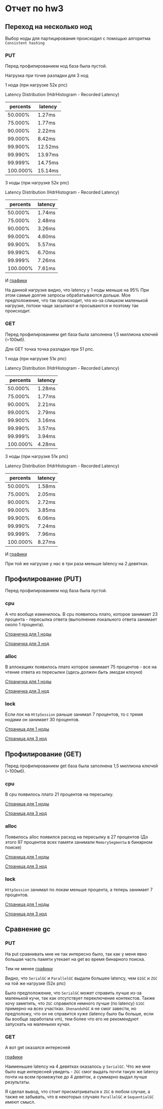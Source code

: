 # Отчет по hw3

## Переход на несколько нод

Выбор ноды для партицирования происходил с помощью алгоритма `Consistent hashing`

### PUT

Перед профилированием нод база была пустой.

Нагрузка при точке разладки для 3 нод

1 нода (при нагрузке 52к рпс)

Latency Distribution (HdrHistogram - Recorded Latency)

| percents | latency |
----------| --------
| 50.000% |    1.27ms |
| 75.000% |    1.77ms |
| 90.000% |    2.22ms |
| 99.000% |    8.42ms |
| 99.900% |   12.52ms |
| 99.990% |   13.97ms |
| 99.999% |   14.75ms |
| 100.000% |   15.14ms |

3 ноды (при нагрузке 52к рпс)

Latency Distribution (HdrHistogram - Recorded Latency)

| percents | latency |
----------| --------
| 50.000% |    1.74ms |
| 75.000% |    2.48ms |
| 90.000% |    3.26ms |
| 99.000% |    4.60ms |
| 99.900% |    5.57ms |
| 99.990% |    6.70ms |
| 99.999% |    7.26ms |
| 100.000% |    7.61ms |

И [графики](https://disk.yandex.ru/i/IPg_ZFYfbDpz_g)

На данной нагрузке видно, что latency у 1 ноды меньше на 95%
При этом самые долгие запросы обрабатываются дольше. 
Мое предположение, что так происходит, что из-за слишком маленькой нагрузке,
потоки чаще засыпают и просываются и поэтому так происходит.

### GET

Перед профилированием get база была заполнена 1,5 миллиона ключей (~100мб).

Для GET точка точка разладки при 51 рпс.

1 нода (при нагрузке 51к рпс)

Latency Distribution (HdrHistogram - Recorded Latency)

| percents | latency |
----------| --------
| 50.000%|    1.28ms |
| 75.000% |   1.77ms |
| 90.000%|    2.21ms |
| 99.000%|    2.79ms |
| 99.900%|    3.16ms |
| 99.990%|    3.57ms |
| 99.999%|    3.94ms |
| 100.000%|    4.28ms |

3 ноды (при нагрузке 51к рпс)

Latency Distribution (HdrHistogram - Recorded Latency)

| percents | latency |
----------| --------
| 50.000% |    1.58ms |
| 75.000% |    2.05ms |
| 90.000% |    2.72ms |
| 99.000% |    3.85ms |
| 99.900% |    6.06ms |
| 99.990% |    7.24ms |
| 99.999% |    7.96ms |
| 100.000% |    8.27ms |

И [графики](https://disk.yandex.ru/i/1jK8XfCYe_APKg)

При той же нагрузке у нас в три раза меньше latency на 2 девятках.

## Профилирование (PUT)

Перед профилированием нод база была пустой.

### cpu

А что вообще изменилось. В cpu появилось плато, которое занимает 23 процента - пересылка ответа (выполнение локального ответа занимает около 1 процента).

[Страничка для 1 ноды](https://disk.yandex.ru/d/lOXWN9RZ1_F0jg)

[Страничка для 3 нод](https://disk.yandex.ru/d/vUmq8eU-VVrV3w)

### alloc

В аллокациях появилось плато которое занимает 75 процентов - все на чтение ответа из пересылки (_здесь должен быть эмодзи клоуна_)

[Страничка для 1 ноды](https://disk.yandex.ru/d/UPG1QMrugqvdzA)

[Страничка для 3 нод](https://disk.yandex.ru/d/UqV-V2bnm_S5jA)

### lock

Если лок на `HttpSession` раньше занимал 7 процентов, то с тремя нодами он занимает 30 процентов.

[Страница для 1 ноды](https://disk.yandex.ru/d/fMXh-jQOWk1taA)

[Страница для 3 нод](https://disk.yandex.ru/d/FjroZlzZ0hWsbg)

## Профилирование (GET)

Перед профилированием get база была заполнена 1,5 миллиона ключей (~100мб).

### cpu 

В cpu появилось плато 21 процентов на пересылку.

[Страница для 1 ноды](https://disk.yandex.ru/d/xQV_ftJCG6cLpw)

[Страница для 3 нод](https://disk.yandex.ru/d/9SUfhMG5AiW-iQ)

### alloc

Появилось alloc появился расход на пересылку в 27 процентов (До этого 97 процентов всех памяти занимали `MemorySegmentы` в бинарном поиске)

[Страница для 1 ноды](https://disk.yandex.ru/d/9XypfNFB_xselw)

[Страница для 3 нод](https://disk.yandex.ru/d/9NpC3Jy1KiwYaA)

### lock

`HttpSession` занимал по локам меньше процента, а теперь занимает 7 процентов.

[Страница для 1 ноды](https://disk.yandex.ru/d/NDfXZBRuohjnAg)

[Страница для 3 нод](https://disk.yandex.ru/d/ZlDAmrCJupOZyQ)

## Сравнение gc

### PUT

На put сравнивать мне не так интересно было, так как у меня явно большая часть памяти утекает на get во время бинарного поиска.

Тем не менее [графики](https://disk.yandex.ru/i/rjqfquYyRgiGOg)

Видно, что `SerialGC` и `ParallelGC` выдали большее latency, чем `G1GC` и `ZGC` на той же нагрузке (52к рпс)

Было предположение, что `SerialGC` может справить лучше из-за маленькой кучи, так как отсутствует переключение контекстов.
Также хочу заметить, что `ZGC` справился немного лучше (по latency) `G1GC` примерно на всех участках. `ShenandohGC` я не смог завести, но предположу, что он не справится хуже (latency было бы больше, если бы вообще заработала vm),
тем более что его не рекомендуют запускать на маленьких кучах.

### GET

А вот get оказался интересней

[графики](https://disk.yandex.ru/i/UWcKus3KTZkNmw)

Наименьшее latency на 4 девятках оказалось у `SerialGC`. Что же мне было еще интересней увидеть - `ZGC` смог выдать почти такую же latency почти на всем промежутке до 4 девяток,
а суммарно выдал лучше результаты.

Я сделал вывод, что стоит присматриваться к `ZGC` в любом случае, а также не забывать, что в некоторых случаях `ParallelGC` и `SequentialGC` имеют смысл. 
